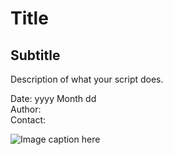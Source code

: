 # Title
## Subtitle

Description of what your script does.  

Date: yyyy Month dd  
Author:   
Contact:  

![Image caption here](media/image.jpg)